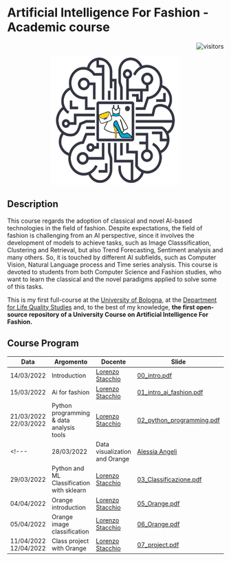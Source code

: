 # Artificial Intelligence For Fashion - Academic course
<p align="right">
<a><img src="https://visitor-badge.laobi.icu/badge?page_id=lorenzo-stacchio.AI-For-Fashion" alt="visitors"></a>
</p>

<p align="center">
  <img width="300" height="300" src="imgs/icon.png">
</p>

## Description

This course regards the adoption of classical and novel AI-based technologies in the field of fashion. 
Despite expectations, the field of fashion is challenging from an AI perspective, since it involves the development of models to achieve tasks, such as Image Classsification, Clustering and Retrieval, but also Trend Forecasting, Sentiment analysis and many others. So, it is touched by different AI subfields, such as  Computer Vision, Natural Language process and Time series analysis.
This course is devoted to students from both Computer Science and Fashion studies, who want to learn the classical and the novel paradigms applied to solve some of this tasks.

This is my first full-course at the [University of Bologna](https://www.unibo.it/it), at the [Department for Life Quality Studies](https://scienzequalitavita.unibo.it/it) and, to the best of my knowledge, **the first open-source repository of a University Course on Artificial Intelligence For Fashion.** 


## Course Program


| Data  | Argomento | Docente | Slide| Practical material |
| ------------- | ------------- | ------------- |-----------------------------------------------------------------------------------------------------------------| ------------- |
| 14/03/2022  | Introduction | [Lorenzo Stacchio](https://www.unibo.it/sitoweb/lorenzo.stacchio2) | [00_intro.pdf](00_course_intro/00_intro.pdf)                                                   | Not present |
| 15/03/2022  | Ai for fashion | [Lorenzo Stacchio](https://www.unibo.it/sitoweb/lorenzo.stacchio2) | [01_intro_ai_fashion.pdf](01_AI_fashion/01_intro_ai_fashion.pdf)                                                   | Not present |
| 21/03/2022 <br> 22/03/2022 | Python programming & data analysis tools | [Lorenzo Stacchio](https://www.unibo.it/sitoweb/lorenzo.stacchio2) | [02_python_programming.pdf](02_python/02_python_programming.pdf)| [![Open In Colab](https://colab.research.google.com/assets/colab-badge.svg)](https://colab.research.google.com/drive/1cEN-sJeTN6tY1IIbFbqL71THCK3Ymoht?usp=sharing) |
<!---| 28/03/2022  | Data visualization and Orange | [Alessia Angeli](https://www.unibo.it/sitoweb/alessia.angeli2) | [04_visualization.pdf](04_visualization/04_visualization.pdf)| [![Open In Colab](https://colab.research.google.com/assets/colab-badge.svg)]() |
| 29/03/2022  | Python and ML Classification with sklearn| [Lorenzo Stacchio](https://www.unibo.it/sitoweb/lorenzo.stacchio2) | [03_Classificazione.pdf](03_classificazione_python/03_Classificazione.pdf)| [![Open In Colab](https://colab.research.google.com/assets/colab-badge.svg)](https://colab.research.google.com/drive/126z5HVvMpD1p2YEisxz6yR7wFKlQwcH8?usp=sharing) [![Open In Colab](https://colab.research.google.com/assets/colab-badge.svg)](https://colab.research.google.com/drive/1j1DfbZfINXmmWpop2CK0okEfbGT98AE4?usp=sharing) |
| 04/04/2022  | Orange introduction | [Lorenzo Stacchio](https://www.unibo.it/sitoweb/lorenzo.stacchio2) | [05_Orange.pdf](05_orange/05_Orange.pdf)                                                   | [![Open in One Drive](https://custom-icon-badges.herokuapp.com/badge/Open%20in%20One%20Drive-blue.svg?logo=od)](https://liveunibo-my.sharepoint.com/:f:/g/personal/lorenzo_stacchio_studio_unibo_it/ElR6_WxCsXdFjQRF4CTG6TcB_DP5QudtQcY-7vOIs_-A4Q?e=Pe2uCG)|
| 05/04/2022  | Orange image classification | [Lorenzo Stacchio](https://www.unibo.it/sitoweb/lorenzo.stacchio2) | [06_Orange.pdf](06_orange_classification/06_Orange_classification.pdf)                                                   | [![Open in One Drive](https://custom-icon-badges.herokuapp.com/badge/Open%20in%20One%20Drive-blue.svg?logo=od)](https://liveunibo-my.sharepoint.com/:f:/g/personal/lorenzo_stacchio_studio_unibo_it/Ejpi9KHlG1xLr0ou_1yoQiUBdYcD4P0N9R0BOeM7CCbM5g?e=xThQVj)|
| 11/04/2022 <br> 12/04/2022  | Class project with Orange | [Lorenzo Stacchio](https://www.unibo.it/sitoweb/lorenzo.stacchio2) | [07_project.pdf](07_project/07_project.pdf)                          | Not present |-->